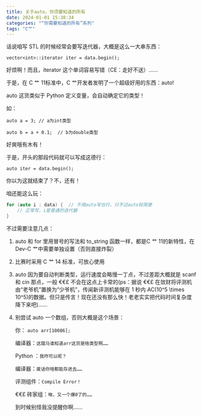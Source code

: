 ```yaml
---
title: 关于auto，你须要知道的所有
date: 2024-01-01 15:38:34
categories: "“你需要知道的所有”系列"
tags: "C艹"
---
```


话说咱写 STL 的时候经常会要写迭代器，大概是这么一大串东西：

`vector<int>::iterator iter = data.begin(); `

好烦啊！而且，iterator 这个单词容易写错（CE：走好不送）……

于是，在 C 艹 11标准中，C 艹开发者发明了一个超级好用的东西：auto!

auto 这货类似于 Python 定义变量，会自动确定它的类型！

如：

`auto a = 3; // a为int类型`

`auto b = a + 0.1;  // b为double类型`

好爽哦有木有！

于是，开头的那段代码就可以写成这德行：

`auto iter = data.begin();`

你以为这就结束了？不，还有！

咱还能这么玩：

```cpp
for (auto i : data) {  // 不用auto写也行，只不过auto较简便
    // 正常写，i是普通的迭代器
}
```

不过需要注意几点：

1. auto 和 for 里用冒号的写法和 to_string 函数一样，都是C 艹 11的新特性，在Dev-C 艹中需要单独设置（否则直接炸裂）
2. 比赛时采用 C 艹 14 标准，可放心使用
3. auto 因为要自动判断类型，运行速度会略慢一丁点，不过差距大概就是 scanf 和 cin 那点，一般 €€£ 不会在这点上卡常的(ps：据说 €€£ 在敛财将评测机由“老爷机”置换为“少爷机”，传闻新评测机能够在 1 秒内 AC(10^5 \times  10^5)的数据。但只是传言！现在还没有那么快！老老实实把代码时间复杂度降下来吧)……
4. 别尝试 auto 一个数组，否则大概是这个场景：
   
   你： `auto arr[10086];`
   
   编译器：`这踏马谁知道arr这货是啥类型啊……`
   
   Python ：`我咋可以呢？`
   
   编译器：`废话你啥都能存进去……`
   
   评测组件：`Compile Error！`
   
   €€£ 砖家组：`唉，又一个爆0了的……`
   
   到时候别怪我没提醒你啊……

